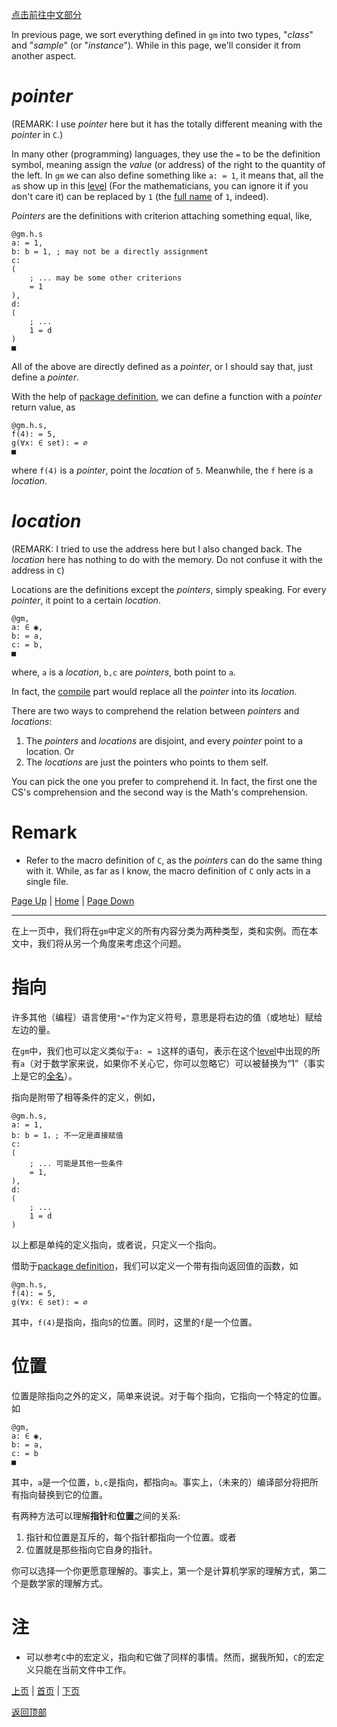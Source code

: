 [点击前往中文部分](#位置)

In previous page, we sort everything defined in `gm` into two types, "*class*" and "*sample*" (or "*instance*"). While in this page, we'll consider it from another aspect.

# *pointer*

(REMARK: I use *pointer* here but it has the totally different meaning with the *pointer* in `C`.)

In many other (programming) languages, they use the `=` to be the definition symbol, meaning assign the *value* (or address) of the right to the quantity of the left. In `gm` we can also define something like `a: = 1`, it means that, all the `a`s show up in this [level](p1#level) (For the mathematicians, you can ignore it if you don't care it) can be replaced by `1` (the [full name](p1#full_name) of `1`, indeed).

*Pointers* are the definitions with criterion attaching something equal, like,

```
@gm.h.s
a: = 1,
b: b = 1, ; may not be a directly assignment
c:
(
	; ... may be some other criterions
	= 1
),
d:
(
	; ...
	1 = d
)
■
```

All of the above are directly defined as a *pointer*, or I should say that, just define a *pointer*.

With the help of [package definition](p0), we can define a function with a *pointer* return value, as
```
@gm.h.s,
f(4): = 5,
g(∀x: ∈ set): = ∅
■
```
where `f(4)` is a *pointer*, point the *location* of `5`. Meanwhile, the `f` here is a *location*.

# *location*

(REMARK: I tried to use the address here but I also changed back. The *location* here has nothing to do with the memory. Do not confuse it with the address in `C`)

Locations are the definitions except the *pointers*, simply speaking. For every *pointer*, it point to a certain *location*.
```gm
@gm,
a: ∈ ◉,
b: = a,
c: = b,
■
```
where, `a` is a *location*, `b,c` are *pointers*, both point to `a`.

<!-- + -->
In fact, the [compile]() part would replace all the *pointer* into its *location*.

There are two ways to comprehend the relation between *pointers* and *locations*:

1. The *pointers* and *locations* are disjoint, and every *pointer* point to a location. Or
2. The *locations* are just the pointers who points to them self.

You can pick the one you prefer to comprehend it. In fact, the first one the CS's comprehension and the second way is the Math's comprehension.

# Remark

* Refer to the macro definition of `C`, as the *pointers* can do the same thing with it. While, as far as I know, the macro definition of `C` only acts in a single file. 

[Page Up](1) | [Home](Home#content-----目录) | [Page Down](3)

---

在上一页中，我们将在`gm`中定义的所有内容分类为两种类型，类和实例。而在本文中，我们将从另一个角度来考虑这个问题。

# 指向

许多其他（编程）语言使用`"="`作为定义符号，意思是将右边的值（或地址）赋给左边的量。

在`gm`中，我们也可以定义类似于`a: = 1`这样的语句，表示在这个[level](p1#level)中出现的所有`a`（对于数学家来说，如果你不关心它，你可以忽略它）可以被替换为“1”（事实上是它的[全名](p1#full_name)）。

指向是附带了相等条件的定义，例如，

```gm
@gm.h.s,
a: = 1,
b: b = 1，; 不一定是直接赋值
c:
(
	; ... 可能是其他一些条件
	= 1,
),
d:
(
	; ...
	1 = d
)
```

以上都是单纯的定义指向，或者说，只定义一个指向。

借助于[package definition](p0)，我们可以定义一个带有指向返回值的函数，如
<!-- -->

```gm
@gm.h.s,
f(4): = 5,
g(∀x: ∈ set): = ∅
```

其中，`f(4)`是指向，指向`5`的位置。同时，这里的`f`是一个位置。

# 位置

位置是除指向之外的定义，简单来说说。对于每个指向，它指向一个特定的位置。如

```gm
@gm,
a: ∈ ◉,
b: = a,
c: = b
■
```

其中，`a`是一个位置，`b,c`是指向，都指向`a`。事实上，（未来的）编译部分将把所有指向替换到它的位置。

有两种方法可以理解**指针**和**位置**之间的关系:

1. 指针和位置是互斥的，每个指针都指向一个位置。或者
2. 位置就是那些指向它自身的指针。

你可以选择一个你更愿意理解的。事实上，第一个是计算机学家的理解方式，第二个是数学家的理解方式。

# 注
* 可以参考`C`中的宏定义，指向和它做了同样的事情。然而，据我所知，`C`的宏定义只能在当前文件中工作。


[上页](1) | [首页](Home#content-----目录) | [下页](3)

[返回顶部](#)